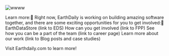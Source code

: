 
![wwww](https://github.com/earthdaily/.github/assets/149197179/9b901b1d-3285-4226-abf7-ab851ff73493)

Learn more:
Right now, EarthDaily is working on building amazing software together, and there are some exciting opportunities for you to get involved:
EarthDataStore (link to EDS)
How can you get involved (link to FPP)
See how you can be a part of the team (link to career page)
Learn more about our work (link to Blog posts and case studies)

Visit Earthdaily.com to learn more!



